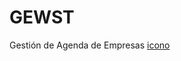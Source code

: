 # GEWST
Gestión de Agenda de Empresas
[icono](https://www.dropbox.com/s/st5dww31qjd1hu2/Icono.png?dl=0)
